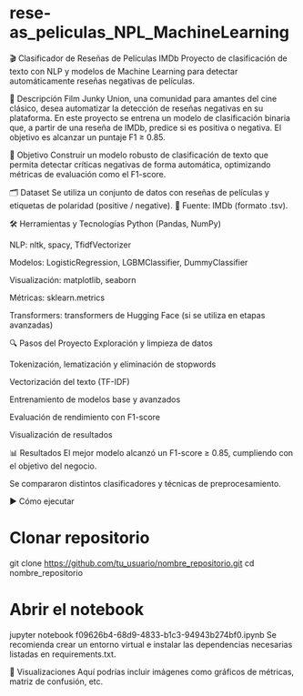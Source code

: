 # rese-as_peliculas_NPL_MachineLearning

🎬 Clasificador de Reseñas de Películas IMDb
Proyecto de clasificación de texto con NLP y modelos de Machine Learning para detectar automáticamente reseñas negativas de películas.

📌 Descripción
Film Junky Union, una comunidad para amantes del cine clásico, desea automatizar la detección de reseñas negativas en su plataforma. En este proyecto se entrena un modelo de clasificación binaria que, a partir de una reseña de IMDb, predice si es positiva o negativa. El objetivo es alcanzar un puntaje F1 ≥ 0.85.

🧠 Objetivo
Construir un modelo robusto de clasificación de texto que permita detectar críticas negativas de forma automática, optimizando métricas de evaluación como el F1-score.

🗂️ Dataset
Se utiliza un conjunto de datos con reseñas de películas y etiquetas de polaridad (positive / negative).
🔗 Fuente: IMDb (formato .tsv).

🛠️ Herramientas y Tecnologías
Python (Pandas, NumPy)

NLP: nltk, spacy, TfidfVectorizer

Modelos: LogisticRegression, LGBMClassifier, DummyClassifier

Visualización: matplotlib, seaborn

Métricas: sklearn.metrics

Transformers: transformers de Hugging Face (si se utiliza en etapas avanzadas)

🔍 Pasos del Proyecto
Exploración y limpieza de datos

Tokenización, lematización y eliminación de stopwords

Vectorización del texto (TF-IDF)

Entrenamiento de modelos base y avanzados

Evaluación de rendimiento con F1-score

Visualización de resultados

📊 Resultados
El mejor modelo alcanzó un F1-score ≥ 0.85, cumpliendo con el objetivo del negocio.

Se compararon distintos clasificadores y técnicas de preprocesamiento.

▶️ Cómo ejecutar

# Clonar repositorio
git clone https://github.com/tu_usuario/nombre_repositorio.git
cd nombre_repositorio

# Abrir el notebook
jupyter notebook f09626b4-68d9-4833-b1c3-94943b274bf0.ipynb
Se recomienda crear un entorno virtual e instalar las dependencias necesarias listadas en requirements.txt.

📸 Visualizaciones
Aquí podrías incluir imágenes como gráficos de métricas, matriz de confusión, etc.
